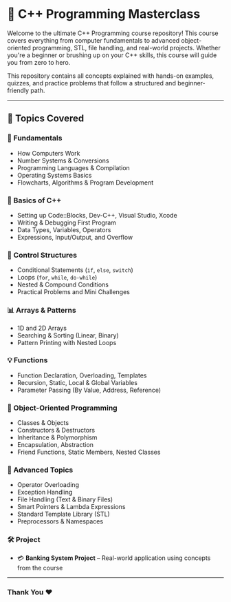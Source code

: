 # 🚀 C++ Programming Masterclass

Welcome to the ultimate C++ Programming course repository! This course covers everything from computer fundamentals to advanced object-oriented programming, STL, file handling, and real-world projects. Whether you're a beginner or brushing up on your C++ skills, this course will guide you from zero to hero.

This repository contains all concepts explained with hands-on examples, quizzes, and practice problems that follow a structured and beginner-friendly path.
  
---     
  
## 🧠 Topics Covered 
 
### 🧰 Fundamentals 
- How Computers Work
- Number Systems & Conversions
- Programming Languages & Compilation
- Operating Systems Basics
- Flowcharts, Algorithms & Program Development

### 🧮 Basics of C++
- Setting up Code::Blocks, Dev-C++, Visual Studio, Xcode
- Writing & Debugging First Program
- Data Types, Variables, Operators
- Expressions, Input/Output, and Overflow

### 🔄 Control Structures
- Conditional Statements (`if`, `else`, `switch`)
- Loops (`for`, `while`, `do-while`)
- Nested & Compound Conditions
- Practical Problems and Mini Challenges

### 📊 Arrays & Patterns
- 1D and 2D Arrays
- Searching & Sorting (Linear, Binary)
- Pattern Printing with Nested Loops

### 💡 Functions
- Function Declaration, Overloading, Templates
- Recursion, Static, Local & Global Variables
- Parameter Passing (By Value, Address, Reference)

### 🧭 Object-Oriented Programming
- Classes & Objects
- Constructors & Destructors
- Inheritance & Polymorphism
- Encapsulation, Abstraction
- Friend Functions, Static Members, Nested Classes

### 🎯 Advanced Topics
- Operator Overloading
- Exception Handling
- File Handling (Text & Binary Files)
- Smart Pointers & Lambda Expressions
- Standard Template Library (STL)
- Preprocessors & Namespaces

### 🛠 Project
- 💳 **Banking System Project** – Real-world application using concepts from the course

---

### Thank You ❤️

